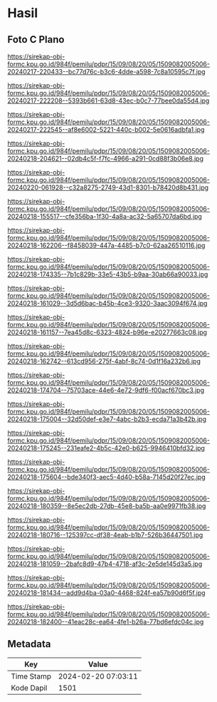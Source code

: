 # Hasil

## Foto C Plano

https://sirekap-obj-formc.kpu.go.id/984f/pemilu/pdpr/15/09/08/20/05/1509082005006-20240217-220433--bc77d76c-b3c6-4dde-a598-7c8a10595c7f.jpg

https://sirekap-obj-formc.kpu.go.id/984f/pemilu/pdpr/15/09/08/20/05/1509082005006-20240217-222208--5393b661-63d8-43ec-b0c7-77bee0da55d4.jpg

https://sirekap-obj-formc.kpu.go.id/984f/pemilu/pdpr/15/09/08/20/05/1509082005006-20240217-222545--af8e6002-5221-440c-b002-5e0616adbfa1.jpg

https://sirekap-obj-formc.kpu.go.id/984f/pemilu/pdpr/15/09/08/20/05/1509082005006-20240218-204621--02db4c5f-f7fc-4966-a291-0cd88f3b06e8.jpg

https://sirekap-obj-formc.kpu.go.id/984f/pemilu/pdpr/15/09/08/20/05/1509082005006-20240220-061928--c32a8275-2749-43d1-8301-b78420d8b431.jpg

https://sirekap-obj-formc.kpu.go.id/984f/pemilu/pdpr/15/09/08/20/05/1509082005006-20240218-155517--cfe356ba-1f30-4a8a-ac32-5a65707da6bd.jpg

https://sirekap-obj-formc.kpu.go.id/984f/pemilu/pdpr/15/09/08/20/05/1509082005006-20240218-162206--f8458039-447a-4485-b7c0-62aa26510116.jpg

https://sirekap-obj-formc.kpu.go.id/984f/pemilu/pdpr/15/09/08/20/05/1509082005006-20240218-174335--7b1c829b-33e5-43b5-b9aa-30ab66a90033.jpg

https://sirekap-obj-formc.kpu.go.id/984f/pemilu/pdpr/15/09/08/20/05/1509082005006-20240218-161029--3d5d6bac-b45b-4ce3-9320-3aac3094f674.jpg

https://sirekap-obj-formc.kpu.go.id/984f/pemilu/pdpr/15/09/08/20/05/1509082005006-20240218-161157--7ea45d8c-6323-4824-b96e-e20277663c08.jpg

https://sirekap-obj-formc.kpu.go.id/984f/pemilu/pdpr/15/09/08/20/05/1509082005006-20240218-162742--613cd956-275f-4abf-8c74-0d1f16a232b6.jpg

https://sirekap-obj-formc.kpu.go.id/984f/pemilu/pdpr/15/09/08/20/05/1509082005006-20240218-174704--75703ace-44e6-4e72-9df6-f00acf670bc3.jpg

https://sirekap-obj-formc.kpu.go.id/984f/pemilu/pdpr/15/09/08/20/05/1509082005006-20240218-175004--32d50def-e3e7-4abc-b2b3-ecda71a3b42b.jpg

https://sirekap-obj-formc.kpu.go.id/984f/pemilu/pdpr/15/09/08/20/05/1509082005006-20240218-175245--231eafe2-4b5c-42e0-b625-9946410bfd32.jpg

https://sirekap-obj-formc.kpu.go.id/984f/pemilu/pdpr/15/09/08/20/05/1509082005006-20240218-175604--bde340f3-aec5-4d40-b58a-7145d20f27ec.jpg

https://sirekap-obj-formc.kpu.go.id/984f/pemilu/pdpr/15/09/08/20/05/1509082005006-20240218-180359--8e5ec2db-27db-45e8-ba5b-aa0e9971fb38.jpg

https://sirekap-obj-formc.kpu.go.id/984f/pemilu/pdpr/15/09/08/20/05/1509082005006-20240218-180716--125397cc-df38-4eab-b1b7-526b36447501.jpg

https://sirekap-obj-formc.kpu.go.id/984f/pemilu/pdpr/15/09/08/20/05/1509082005006-20240218-181059--2bafc8d9-47b4-4718-af3c-2e5de145d3a5.jpg

https://sirekap-obj-formc.kpu.go.id/984f/pemilu/pdpr/15/09/08/20/05/1509082005006-20240218-181434--add9d4ba-03a0-4468-824f-ea57b90d6f5f.jpg

https://sirekap-obj-formc.kpu.go.id/984f/pemilu/pdpr/15/09/08/20/05/1509082005006-20240218-182400--41eac28c-ea64-4fe1-b26a-77bd6efdc04c.jpg


## Metadata

| Key        | Value               |
| ---------- | ------------------- |
| Time Stamp | 2024-02-20 07:03:11 |
| Kode Dapil | 1501                |



